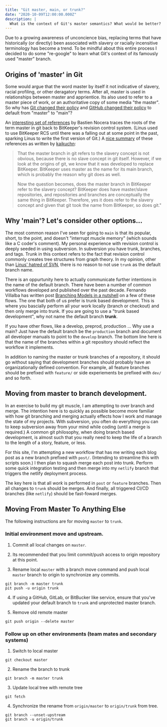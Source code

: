 ```yaml
---
title: "Git master, main, or trunk?"
date: "2020-10-09T12:00:00.000Z"
description: |
  What is the context of Git's master semantics? What would be better?
---
```


Due to a growing awareness of unconcience bias, replacing terms that have historically (or directly) been associated with slavery or racially incensitive terminology has become a trend. To be mindful about this entire process I decided to do some "re-google" to learn what Git's context of its famously used "master" branch.

## Origins of 'master' in Git

Some would argue that the word master by itself it not indicative of slavery, racial profiling, or other deragatory terms. After all, master is used in relationships between master and apprientice. Its also used to refer to a master piece of work, or an authoritative copy of some media "the master". So why has [Git changed their policy](https://sfconservancy.org/news/2020/jun/23/gitbranchname/) and [GitHub changed their policy](https://github.com/github/renaming) to default from "master" to "main"?

An [interesting set of references](https://mail.gnome.org/archives/desktop-devel-list/2019-May/msg00066.html) by Bastien Nocera traces the roots of the term master in git back to BitKeeper's revision control system. (Linus used to use BitKeeper RCS until there was a falling out at some point in the past, sparking Linus to write the first version of Git.) A [nice summary](https://english.stackexchange.com/questions/474419/does-the-term-master-in-git-the-vc-system-refer-to-slavery) of these references as written by [kaikuchn](https://english.stackexchange.com/users/388453/kaikuchn):

> That the master branch in git refers to the slavery concept is not obvious,
> because there is no slave concept in git itself. However, if we look at the
> origins of git, we know that it was developed to replace BitKeeper. BitKeeper
> uses master as the name for its main branch, which is probably the reason why
> git does as well.
>
> Now the question becomes, does the master branch in BitKeeper refer to the
> slavery concept? BitKeeper does have master/slave repositories, and
> repositories and branches are conceptually the same thing in BitKeeper.
> Therefore, yes it does refer to the slavery concept and given that git took
> the name from BitKeeper, so does git."

## Why 'main'? Let's consider other options...

The most common reason I've seen for going to `main` is that its popular, short, to the point, and doesn't "interrupt muscle memory" (which sounds like a C coder's comment). My personal experience with revision control is deeply seeded in using subversion. In subversion you have trunk, branches, and tags. Trunk in this context refers to the fact that revision control commonly creates tree structures from graph theory. In my opinion, other than [Linus' hatred of SVN](https://www.youtube.com/watch?v=4XpnKHJAok8), there is no reason to not use `trunk` as the default branch name.

There is an oppurtunity here to actually communicate further intentions in the name of the default branch. There have been a number of common workflows developed and published over the past decade. Fernando Villalba
has written post [Branching Models in a nutshell](https://medium.com/factualopinions/branching-models-in-a-nutshell-bf24ea1d888a) on a few of these flows. The one that both of us prefer is trunk based development. This is where you bascially perform all your work locally (branch or checkout) and then only merge into trunk. If you are going to use a "trunk based development", why not name the default branch **trunk**.

If you have other flows, like a develop, preprod, production ... Why use a main? Just have the default branch be the `production` branch and document all developer manuals to point to the `develop` branch. The bottom line here is that the name of the branches within a git repository should reflect the workflow it implements.

In addition to naming the master or trunk branches of a repository, it should go without saying that development branches should probably have an organizationally defined convention. For example, all feature branches should be prefixed with `feature/` or side experiements be prefixed with `dev/` and so forth.

## Moving from master to branch development.

In an exercise to build my git muscle, I am attempting to over branch and merge. The intention here is to quickly as possible become more familiar with how git branching and merging actually effects how I work and manage the state of my projects. With subversion, you often do everything you can to keep subversion away from your mind while coding (until a merge is required.) A common git philosophy, when doing branch based development, is almost such that you really need to keep the life of a branch to the length of a story, feature, or less.

For this site, I'm attempting a new workflow that has me writing each blog post as a new branch prefixed with `post/`. (Intending to streamline this with scripts soon.) I then plan to squash merge each post into trunk. Perform some quick integration testing and then merge into my `netlify` branch that triggers the netlify deployment process.

The key here is that all _work_ is performed in `post` or `feature` branches. Then all changes to `trunk` should be merges. And finally, all triggered CI/CD branches (like `netlify`) should be fast-foward merges.

## Moving From Master To Anything Else

The following instructions are for moving `master` to `trunk`.

### Initial environment move and upstream.

1. Commit all local changes on `master`.

2. Its recommended that you limit commit/push access to origin repository at this point.

3. Rename local `master` with a branch move command and push local `master` branch to origin to synchronize any commits.

```
git branch -m master trunk
pit push -u origin trunk
```

4. If using a GitHub, GitLab, or BitBucker like service, ensure that you've updated your default branch to `trunk` and unprotected master branch.

5. Remove old remote master

```
git push origin --delete master
```

### Follow up on other environments (team mates and secondary systems)

1. Switch to local master

```
git checkout master
```

2. Rename the branch to trunk

```
git branch -m master trunk
```

3. Update local tree with remote tree

```
git fetch
```

4. Synchronize the rename from `origin/master` to `origin/trunk` from tree.

```
git branch --unset-upstream
git branch -u origin/trunk
```
